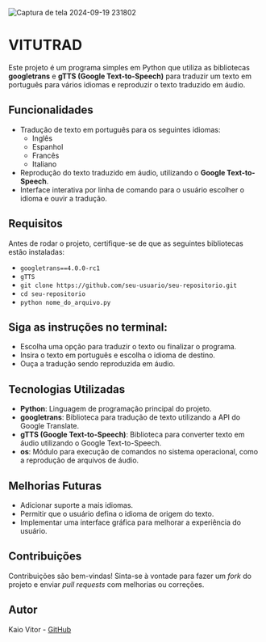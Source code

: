 ![Captura de tela 2024-09-19 231802](https://github.com/user-attachments/assets/301af293-05bf-432e-9a45-c5628fd736ad)

# VITUTRAD

Este projeto é um programa simples em Python que utiliza as bibliotecas **googletrans** e **gTTS (Google Text-to-Speech)** para traduzir um texto em português para vários idiomas e reproduzir o texto traduzido em áudio.

## Funcionalidades

- Tradução de texto em português para os seguintes idiomas:
  - Inglês
  - Espanhol
  - Francês
  - Italiano
- Reprodução do texto traduzido em áudio, utilizando o **Google Text-to-Speech**.
- Interface interativa por linha de comando para o usuário escolher o idioma e ouvir a tradução.

## Requisitos

Antes de rodar o projeto, certifique-se de que as seguintes bibliotecas estão instaladas:

- `googletrans==4.0.0-rc1`
- `gTTS`
- `git clone https://github.com/seu-usuario/seu-repositorio.git`
- `cd seu-repositorio`
- `python nome_do_arquivo.py`

## Siga as instruções no terminal:

- Escolha uma opção para traduzir o texto ou finalizar o programa.
- Insira o texto em português e escolha o idioma de destino.
- Ouça a tradução sendo reproduzida em áudio.

## Tecnologias Utilizadas

- **Python**: Linguagem de programação principal do projeto.
- **googletrans**: Biblioteca para tradução de texto utilizando a API do Google Translate.
- **gTTS (Google Text-to-Speech)**: Biblioteca para converter texto em áudio utilizando o Google Text-to-Speech.
- **os**: Módulo para execução de comandos no sistema operacional, como a reprodução de arquivos de áudio.

## Melhorias Futuras

- Adicionar suporte a mais idiomas.
- Permitir que o usuário defina o idioma de origem do texto.
- Implementar uma interface gráfica para melhorar a experiência do usuário.

## Contribuições

Contribuições são bem-vindas! Sinta-se à vontade para fazer um *fork* do projeto e enviar *pull requests* com melhorias ou correções.

## Autor

Kaio Vitor - [GitHub](https://github.com/Kaio-0708)
